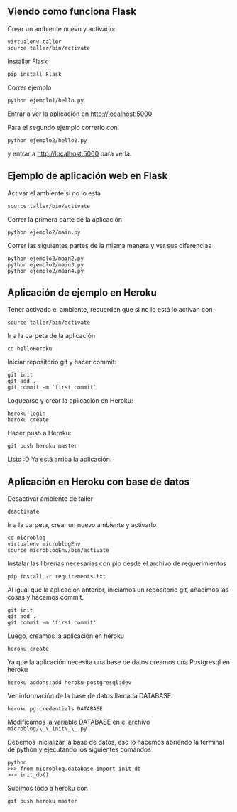 Viendo como funciona Flask
-
Crear un ambiente nuevo y activarlo:

	virtualenv taller
	source taller/bin/activate


Installar Flask
	
	pip install Flask

Correr ejemplo
	
	python ejemplo1/hello.py

Entrar a ver la aplicación en [http://localhost:5000](http://localhost:5000)

Para el segundo ejemplo correrlo con

	python ejemplo2/hello2.py

y entrar a [http://localhost:5000](http://localhost:5000) para verla.


Ejemplo de aplicación web en Flask
-
Activar el ambiente si no lo está

	source taller/bin/activate

Correr la primera parte de la aplicación

	python ejemplo2/main.py

Correr las siguientes partes de la misma manera y ver sus diferencias

	python ejemplo2/main2.py
	python ejemplo2/main3.py
	python ejemplo2/main4.py


Aplicación de ejemplo en Heroku
-
Tener activado el ambiente, recuerden que si no lo está lo activan con 

	source taller/bin/activate

Ir a la carpeta de la aplicación

	cd helloHeroku

Iniciar repositorio git y hacer commit:

	git init
	git add .
	git commit -m 'first commit'

Loguearse y crear la aplicación en Heroku:

	heroku login
	heroku create

Hacer push a Heroku:

	git push heroku master

Listo :D 
Ya está arriba la aplicación.

Aplicación en Heroku con base de datos
-

Desactivar ambiente de taller
	
	deactivate

Ir a la carpeta, crear un nuevo ambiente y activarlo

	cd microblog
	virtualenv microblogEnv
	source microblogEnv/bin/activate

Instalar las librerías necesarias con pip desde el archivo de requerimientos

	pip install -r requirements.txt

Al igual que la aplicación anterior, iniciamos un repositorio git, añadimos las cosas y hacemos commit.

	git init
	git add .
	git commit -m 'first commit'

Luego, creamos la aplicación en heroku

	heroku create

Ya que la aplicación necesita una base de datos creamos una Postgresql en heroku

	heroku addons:add heroku-postgresql:dev

Ver información de la base de datos llamada DATABASE:
	
	heroku pg:credentials DATABASE

Modificamos la variable DATABASE en el archivo `microblog/\_\_init\_\_.py`

Debemos inicializar la base de datos, eso lo hacemos abriendo la terminal de python y ejecutando los siguientes comandos

	python
	>>> from microblog.database import init_db
	>>> init_db()


Subimos todo a heroku con 

	git push heroku master

